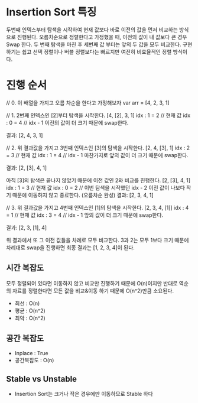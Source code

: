 # Insertion Sort 특징
두번째 인덱스부터 탐색을 시작하여 현재 값보다 바로 이전의 값을 먼저 비교하는 방식으로 진행된다.
오름차순으로 정렬한다고 가정했을 때, 이전의 값이 내 값보다 큰 경우 Swap 한다.
두 번째 탐색을 마친 후 세번째 값 부터는 앞의 두 값을 모두 비교한다.
구현하기는 쉽고 선택 정렬이나 버블 정렬보다는 빠르지만 여전히 비효율적인 정렬 방식이다.

# 진행 순서
// 0. 이 배열을 가지고 오름 차순을 한다고 가정해보자
var arr = [4, 2, 3, 1]

// 1. 2번째 인덱스인 [2]부터 탐색을 시작한다.
[4, [2], 3, 1]
idx : 1 = 2 // 현재 값
idx : 0 = 4 // idx - 1
이전의 값이 더 크기 때문에 swap한다.

결과: [2, 4, 3, 1]

// 2. 위 결과값을 가지고 3번째 인덱스인 [3]의 탐색을 시작한다.
[2, 4, [3], 1]
idx : 2 = 3 // 현재 값
idx : 1 = 4 // idx - 1
마찬가지로 앞의 값이 더 크기 때문에 swap한다.

결과: [2, [3], 4, 1]

아직 [3]의 탐색은 끝나지 않았기 때문에 이전 값인 2와 비교를 진행한다.
[2, [3], 4, 1]
idx : 1 = 3 // 현재 값
idx : 0 = 2 // 이번 탐색을 시작했던 idx - 2
이전 값이 나보다 작기 때문에 이동하지 않고 종료한다. (오름차순 완성)
결과: [2, 3, 4, 1]

// 3. 위 결과값을 가지고 4번째 인덱스인 [1]의 탐색을 시작한다.
[2, 3, 4, [1]]
idx : 4 = 1 // 현재 값
idx : 3 = 4 // idx - 1
앞의 값이 더 크기 때문에 swap한다.

결과: [2, 3, [1], 4]

위 결과에서 또 그 이전 값들을 차례로 모두 비교한다.
3과 2는 모두 1보다 크기 때문에 차례대로 swap을 진행하면 최종 결과는 [1, 2, 3, 4]이 된다.


## 시간 복잡도
모두 정렬되어 있다면 이동하지 않고 비교만 진행하기 때문에 O(n)이지만
반대로 역순의 자료를 정렬한다면 모든 값을 비교&이동 하기 때문에 O(n^2)만큼 소요된다.

- 최선 : O(n)
- 평균 : O(n^2)
- 최악 : O(n^2)

## 공간 복잡도
- Inplace : True
- 공간복잡도 : O(n)

## Stable vs Unstable
- Insertion Sort는 크거나 작은 경우에만 이동하므로 Stable 하다